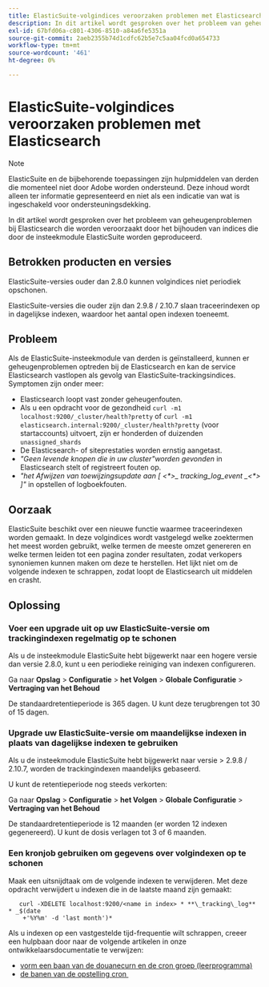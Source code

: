 ```yaml
---
title: ElasticSuite-volgindices veroorzaken problemen met Elasticsearch
description: In dit artikel wordt gesproken over het probleem van geheugenproblemen bij Elasticsearch die worden veroorzaakt door het bijhouden van indices die door de insteekmodule ElasticSuite worden geproduceerd.
exl-id: 67bfd06a-c801-4306-8510-a84a6fe5351a
source-git-commit: 2aeb2355b74d1cdfc62b5e7c5aa04fcd0a654733
workflow-type: tm+mt
source-wordcount: '461'
ht-degree: 0%

---
```


# ElasticSuite-volgindices veroorzaken problemen met Elasticsearch

>[!NOTE]
>
>ElasticSuite en de bijbehorende toepassingen zijn hulpmiddelen van derden die momenteel niet door Adobe worden ondersteund. Deze inhoud wordt alleen ter informatie gepresenteerd en niet als een indicatie van wat is ingeschakeld voor ondersteuningsdekking.

In dit artikel wordt gesproken over het probleem van geheugenproblemen bij Elasticsearch die worden veroorzaakt door het bijhouden van indices die door de insteekmodule ElasticSuite worden geproduceerd.

## Betrokken producten en versies

ElasticSuite-versies ouder dan 2.8.0 kunnen volgindices niet periodiek opschonen.

ElasticSuite-versies die ouder zijn dan 2.9.8 / 2.10.7 slaan traceerindexen op in dagelijkse indexen, waardoor het aantal open indexen toeneemt.

## Probleem

Als de ElasticSuite-insteekmodule van derden is geïnstalleerd, kunnen er geheugenproblemen optreden bij de Elasticsearch en kan de service Elasticsearch vastlopen als gevolg van ElasticSuite-trackingsindices. Symptomen zijn onder meer:

* Elasticsearch loopt vast zonder geheugenfouten.
* Als u een opdracht voor de gezondheid `curl -m1 localhost:9200/_cluster/health?pretty` of `curl -m1 elasticsearch.internal:9200/_cluster/health?pretty` (voor startaccounts) uitvoert, zijn er honderden of duizenden `unassigned_shards`
* De Elasticsearch- of siteprestaties worden ernstig aangetast.
* *&quot;Geen levende knopen die in uw cluster&quot;worden gevonden* in Elasticsearch stelt of registreert fouten op.
* *&quot;het Afwijzen van toewijzingsupdate aan [ &lt;\*>_ tracking_log_event _&lt;\*> ]&quot;* in opstellen of logboekfouten.

## Oorzaak

ElasticSuite beschikt over een nieuwe functie waarmee traceerindexen worden gemaakt. In deze volgindices wordt vastgelegd welke zoektermen het meest worden gebruikt, welke termen de meeste omzet genereren en welke termen leiden tot een pagina zonder resultaten, zodat verkopers synoniemen kunnen maken om deze te herstellen. Het lijkt niet om de volgende indexen te schrappen, zodat loopt de Elasticsearch uit middelen en crasht.

## Oplossing

### Voer een upgrade uit op uw ElasticSuite-versie om trackingindexen regelmatig op te schonen

Als u de insteekmodule ElasticSuite hebt bijgewerkt naar een hogere versie dan versie 2.8.0, kunt u een periodieke reiniging van indexen configureren.

Ga naar **Opslag** > **Configuratie** > **het Volgen** > **Globale Configuratie** > **Vertraging van het Behoud**

De standaardretentieperiode is 365 dagen. U kunt deze terugbrengen tot 30 of 15 dagen.

### Upgrade uw ElasticSuite-versie om maandelijkse indexen in plaats van dagelijkse indexen te gebruiken

Als u de insteekmodule ElasticSuite hebt bijgewerkt naar versie > 2.9.8 / 2.10.7, worden de trackingindexen maandelijks gebaseerd.

U kunt de retentieperiode nog steeds verkorten:

Ga naar **Opslag** > **Configuratie** > **het Volgen** > **Globale Configuratie** > **Vertraging van het Behoud**

De standaardretentieperiode is 12 maanden (er worden 12 indexen gegenereerd). U kunt de dosis verlagen tot 3 of 6 maanden.

### Een kronjob gebruiken om gegevens over volgindexen op te schonen

Maak een uitsnijdtaak om de volgende indexen te verwijderen. Met deze opdracht verwijdert u indexen die in de laatste maand zijn gemaakt:

```
   curl -XDELETE localhost:9200/<name in index> * **\_tracking\_log** * _$(date
    +'%Y%m' -d 'last month')*
```

Als u indexen op een vastgestelde tijd-frequentie wilt schrappen, creeer een hulpbaan door naar de volgende artikelen in onze ontwikkelaarsdocumentatie te verwijzen:

* [&#x200B; vorm een baan van de douanecurn en de cron groep (leerprogramma) &#x200B;](https://experienceleague.adobe.com/nl/docs/commerce-operations/configuration-guide/crons/custom-cron-tutorial)
* [&#x200B; de banen van de opstelling cron &#x200B;](https://experienceleague.adobe.com/nl/docs/commerce-cloud-service/user-guide/configure/app/properties/crons-property)
